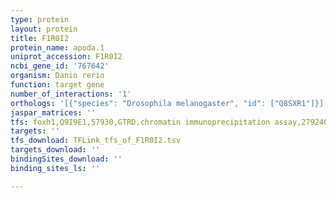 ```yaml
---
type: protein
layout: protein
title: F1R0I2
protein_name: apoda.1
uniprot_accession: F1R0I2
ncbi_gene_id: '767642'
organism: Danio rerio
function: target gene
number_of_interactions: '1'
orthologs: '[{"species": "Drosophila melanogaster", "id": ["Q8SXR1"]}]'
jaspar_matrices: ''
tfs: foxh1,Q9I9E1,57930,GTRD,chromatin immunoprecipitation assay,27924024%5Buid%5D,No
targets: ''
tfs_download: TFLink_tfs_of_F1R0I2.tsv
targets_download: ''
bindingSites_download: ''
binding_sites_ls: ''

---
```

